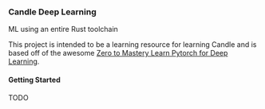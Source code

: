 ### Candle Deep Learning

ML using an entire Rust toolchain

This project is intended to be a learning resource for learning Candle and is based off of the awesome [Zero to Mastery Learn Pytorch for Deep Learning](https://www.learnpytorch.io/).

#### Getting Started
TODO

